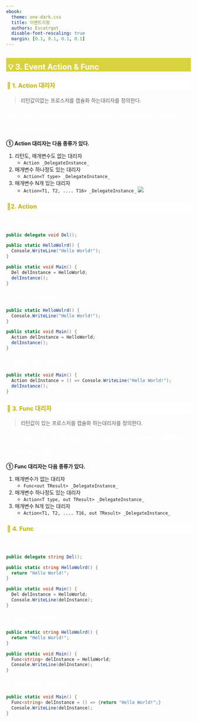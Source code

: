 ```yaml
---
ebook:
  theme: one-dark.css
  title: 이벤트지향
  authors: Escatrgot
  disable-font-rescaling: true
  margin: [0.1, 0.1, 0.1, 0.1]
---
```

<style>
    h3.quest { font-weight: bold; border: 3px solid; color: #A0F !important;}
    .quest { font-weight: bold; color: #A0F !important;}

    h2 { border-top: 12px solid #D8D241; border-left: 5px solid #D8D241; border-right: 5px solid #D8D241; background-color: #D8D241; color: #FFF !important; font-weight: bold;}

    h3 { border-top: 3px solid #FFF; border: 2px solid #FFF; background-color: #FFF; color: #C4B000 !important;}

    h4 { font-weight: bold; color: #FFF !important; }
</style>


## 💡 3. Event Action & Func

### 📄 1. Action 대리자
> 리턴값이없는 프로스저를 캡슐화 하는대리자를 정의한다.

<div align="center">
  <h4>즉, 리턴값이 없는 함수를 대리자 사용하고 싶으면? Action Type을 사용하면 된다.</h4>
</div>

#### 1). Action 대리자 종류
**① Action 대리자는 다음 종류가 있다.**
1. 리턴도, 매개변수도 없는 대리자 
   * ```Action _DelegateInstance_```
2. 매개변수 하나정도 있는 대리자 
   * ```Action<T type> _DelegateInstance_```
3. 매개변수 N개 있는 대리자 
   * ```Action<T1, T2, .... T16> _DelegateInstance_```
![](2023-02-03-12-25-43.png)
### 📄2. Action
#### 1). Action 사용 안했을때,
```cs
public delegate void Del();

public static HelloWolrd() {
  Console.WriteLine("Hello World!");
}

public static void Main() {
  Del delInstance = HelloWorld;
  delInstance();
}
```

#### 2). Action 사용했을떄.

```cs
public static HelloWolrd() {
  Console.WriteLine("Hello World!");
}

public static void Main() {
  Action delInstance = HelloWorld;
  delInstance();
}
```

#### 3). 익명함수까지 사용했을때.

```cs
public static void Main() {
  Action delInstance = () => Console.WriteLine("Hello World!");
  delInstance();
}
```

### 📄 3. Func 대리자
> 리턴값이 있는 프로스저를 캡슐화 하는대리자를 정의한다.

<div align="center">
  <h4>즉, 리턴값이 있는 함수를 대리자 사용하고 싶으면? Func Type을 사용하면 된다.</h4>
</div>

#### 1). Func 대리자 종류
**① Func 대리자는 다음 종류가 있다.**

1. 매개변수가 없는 대리자 
   * ```Func<out TResult> _DelegateInstance_```
2. 매개변수 하나정도 있는 대리자 
   * ```Action<T type, out TResult> _DelegateInstance_```
3. 매개변수 N개 있는 대리자 
   * ```Action<T1, T2, .... T16, out TResult> _DelegateInstance_```

### 📄 4. Func 
#### 1). Func 사용 안했을때,
```cs
public delegate string Del();

public static string HelloWolrd() {
  return "Hello World!";
}

public static void Main() {
  Del delInstance = HelloWorld;
  Console.WriteLine(delInstance);
}
```

#### 2). Action 사용했을떄.

```cs
public static string HelloWolrd() {
  return "Hello World!";
}

public static void Main() {
  Func<string> delInstance = HelloWorld;
  Console.WriteLine(delInstance);
}
```

#### 3). 익명함수까지 사용했을때.

```cs
public static void Main() {
  Func<string> delInstance = () => {return "Hello World!";}
  Console.WriteLine(delInstance);
}
```